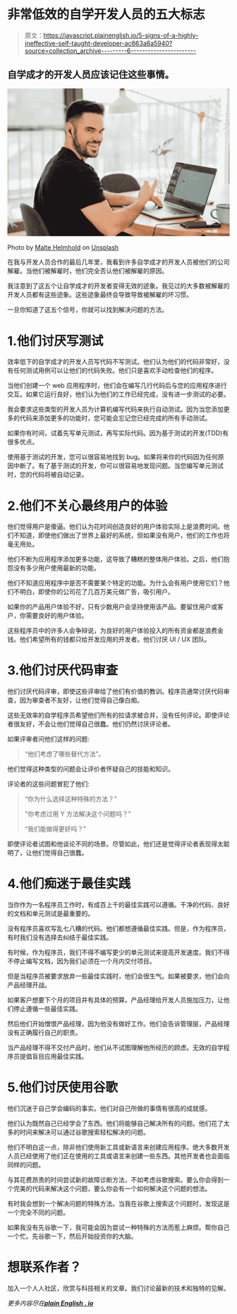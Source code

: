 # 非常低效的自学开发人员的五大标志

> 原文：<https://javascript.plainenglish.io/5-signs-of-a-highly-ineffective-self-taught-developer-ac663a6a5940?source=collection_archive---------6----------------------->

## 自学成才的开发人员应该记住这些事情。

![](img/e369f1ab4fa018f5dfd6a9602806ecf3.png)

Photo by [Malte Helmhold](https://unsplash.com/@maltehelmhold?utm_source=medium&utm_medium=referral) on [Unsplash](https://unsplash.com?utm_source=medium&utm_medium=referral)

在我与开发人员合作的最后几年里，我看到许多自学成才的开发人员被他们的公司解雇。当他们被解雇时，他们完全否认他们被解雇的原因。

我注意到了这五个让自学成才的开发者变得无效的迹象。我见过的大多数被解雇的开发人员都有这些迹象。这些迹象最终会导致导致被解雇的坏习惯。

一旦你知道了这五个信号，你就可以找到解决问题的方法。

# 1.他们讨厌写测试

效率低下的自学成才的开发人员写代码不写测试。他们认为他们的代码非常好，没有任何测试用例可以让他们的代码失败。他们只是喜欢手动检查他们的程序。

当他们创建一个 web 应用程序时，他们会在编写几行代码后与您的应用程序进行交互。如果它运行良好，他们认为他们的工作已经完成，没有进一步测试的必要。

我会要求这些类型的开发人员为计算机编写代码来执行自动测试。因为当您添加更多的代码来添加更多的功能时，您可能会忘记您已经完成的所有手动测试。

如果你有时间，试着先写单元测试，再写实际代码。因为基于测试的开发(TDD)有很多优点。

使用基于测试的开发，您可以很容易地找到 bug。如果将来你的代码因为任何原因中断了。有了基于测试的开发，你可以很容易地发现问题。当您编写单元测试时，您的代码将被自动记录。

# 2.他们不关心最终用户的体验

他们觉得用户是傻逼。他们认为花时间创造良好的用户体验实际上是浪费时间。他们不知道，即使他们做出了世界上最好的系统，但如果没有用户，他们的工作也将毫无用处。

他们不断为应用程序添加更多功能，这导致了糟糕的整体用户体验。之后，他们抱怨没有多少用户使用最新的功能。

他们不知道应用程序中是否不需要某个特定的功能。为什么会有用户使用它们？他们不明白，即使你的公司花了几百万美元做广告，吸引用户。

如果你的产品用户体验不好，只有少数用户会坚持使用该产品。要留住用户或客户，你需要良好的用户体验。

这些程序员中的许多人会争辩说，为良好的用户体验投入的所有资金都是浪费金钱。他们希望所有的钱都只给开发应用的开发者。他们讨厌 UI / UX 团队。

# 3.他们讨厌代码审查

他们讨厌代码评审，即使这些评审给了他们有价值的教训。程序员通常讨厌代码审查，因为审查者不友好，让他们觉得自己像白痴。

这些无效率的自学程序员希望他们所有的拉请求被合并，没有任何评论。即使评论者很友好，不会让他们觉得自己很蠢。他们仍然讨厌评论者。

如果评审者问他们这样的问题:

> “他们考虑了哪些替代方法”。

他们觉得这种类型的问题会让评价者怀疑自己的技能和知识。

评论者的这些问题冒犯了他们:

> “你为什么选择这种特殊的方法？”
> 
> "你考虑过用 Y 方法解决这个问题吗？"
> 
> “我们能做得更好吗？”

即使评论者试图和他谈论不同的场景。尽管如此，他们还是觉得评论者表现得太聪明了，让他们觉得自己很蠢。

# 4.他们痴迷于最佳实践

当你作为一名程序员工作时，有成百上千的最佳实践可以遵循。干净的代码、良好的文档和单元测试是最重要的。

没有程序员喜欢写乱七八糟的代码。他们都想遵循最佳实践。但是，作为程序员，有时我们没有选择去纠结于最佳实践。

有时候，作为程序员，我们不得不编写更少的单元测试来提高开发速度。我们不得不停止编写文档，因为我们必须在一个月内交付项目。

但是当程序员被要求放弃一些最佳实践时，他们会很生气。如果被要求，他们会向产品经理开战。

如果客户想要下个月的项目并有具体的预算。产品经理给开发人员施加压力，让他们停止遵循一些最佳实践。

然后他们开始憎恨产品经理，因为他没有做好工作。他们会告诉管理层，产品经理没有正确履行自己的职责。

当产品经理不得不交付产品时，他们从不试图理解他所经历的顾虑。无效的自学程序员提倡盲目应用最佳实践。

# 5.他们讨厌使用谷歌

他们沉迷于自己学会编码的事实。他们对自己所做的事情有很高的成就感。

他们认为既然自己已经学会了东西。他们将能够自己解决所有的问题。他们花了太多的时间来解决可以通过谷歌搜索轻松解决的问题。

他们不明白这一点，除非他们使用新工具或新语言来创建应用程序。绝大多数开发人员已经使用了他们正在使用的工具或语言来创建一些东西。其他开发者也会面临同样的问题。

与其花费昂贵的时间尝试新的故障诊断方法，不如考虑谷歌搜索。要么你会得到一个完美的代码来解决这个问题，要么你会有一个如何解决这个问题的想法。

有时我会想到一个解决问题的特殊方法。当我在谷歌上搜索这个问题时，发现这是一个完全不同的问题。

如果我没有先谷歌一下，我可能会因为尝试一种特殊的方法而惹上麻烦。帮你自己一个忙。先谷歌一下，然后开始投资你的大脑。

# 想联系作者？

加入一个人人社区，欣赏与科技相关的文章。我们讨论最新的技术和独特的见解。

*更多内容尽在*[***plain English . io***](http://plainenglish.io/)